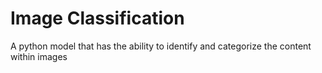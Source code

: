 # Image Classification
 A python model that has the ability to identify and categorize the content within images

